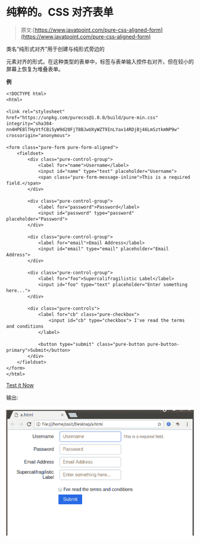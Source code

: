 # 纯粹的。CSS 对齐表单

> 原文:[https://www.javatpoint.com/pure-css-aligned-form](https://www.javatpoint.com/pure-css-aligned-form)

类名“纯形式对齐”用于创建与纯形式旁边的

<form>元素对齐的形式。在这种类型的表单中，标签与表单输入控件右对齐，但在较小的屏幕上恢复为堆叠表单。</form>

**例**

```
<!DOCTYPE html>
<html>

<link rel="stylesheet"
href="https://unpkg.com/purecss@1.0.0/build/pure-min.css" 
integrity="sha384-nn4HPE8lTHyVtfCBi5yW9d20FjT8BJwUXyWZT9InLYax14RDjBj46LmSztkmNP9w" 
crossorigin="anonymous">

<form class="pure-form pure-form-aligned">
    <fieldset>
        <div class="pure-control-group">
            <label for="name">Username</label>
            <input id="name" type="text" placeholder="Username">
            <span class="pure-form-message-inline">This is a required field.</span>
        </div>

        <div class="pure-control-group">
            <label for="password">Password</label>
            <input id="password" type="password" placeholder="Password">
        </div>

        <div class="pure-control-group">
            <label for="email">Email Address</label>
            <input id="email" type="email" placeholder="Email Address">
        </div>

        <div class="pure-control-group">
            <label for="foo">Supercalifragilistic Label</label>
            <input id="foo" type="text" placeholder="Enter something here...">
        </div>

        <div class="pure-controls">
            <label for="cb" class="pure-checkbox">
                <input id="cb" type="checkbox"> I've read the terms and conditions
            </label>

            <button type="submit" class="pure-button pure-button-primary">Submit</button>
        </div>
    </fieldset>
</form>
</html>

```

[Test it Now](https://www.javatpoint.com/oprweb/test.jsp?filename=purecssforms4)

输出:

![PureCSS Forms 5](img/bdae7aa28a93a48098f76d0a70204752.png)